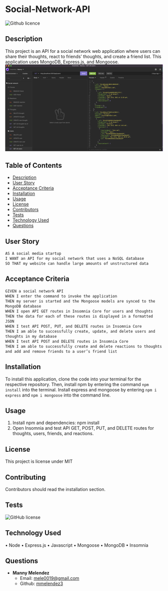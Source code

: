 # Social-Network-API
![Github licence](https://img.shields.io/badge/License-MIT-yellow.svg)

## Description 
This project is an API for a social network web application where users can share their thoughts, react to friends’ thoughts, and create a friend list. This application uses MongoDB, Express.js, and Mongoose. 
![alt text](https://github.com/mmelendez3/social-network/blob/main/assets/img/social-network.png)

## Table of Contents
- [Description](#description)
- [User Story](#user-story)
- [Acceptance Criteria](#acceptance-criteria)
- [Installation](#installation)
- [Usage](#usage)
- [License](#license)
- [Contributors](#contributors)
- [Tests](#tests)
- [Technology Used](#technology-used)
- [Questions](#questions)

## User Story
```
AS A social media startup
I WANT an API for my social network that uses a NoSQL database
SO THAT my website can handle large amounts of unstructured data
```

## Acceptance Criteria
```
GIVEN a social network API
WHEN I enter the command to invoke the application
THEN my server is started and the Mongoose models are synced to the MongoDB database
WHEN I open API GET routes in Insomnia Core for users and thoughts
THEN the data for each of these routes is displayed in a formatted JSON
WHEN I test API POST, PUT, and DELETE routes in Insomnia Core
THEN I am able to successfully create, update, and delete users and thoughts in my database
WHEN I test API POST and DELETE routes in Insomnia Core
THEN I am able to successfully create and delete reactions to thoughts and add and remove friends to a user’s friend list
```

## Installation

To install this application, clone the code into your terminal for the respective repository. Then, install npm by entering the command ```npm install```  into the terminal. Install express and mongoose by entering ```npm i express``` and ```npm i mongoose``` into the command line.

## Usage
1. Install npm and dependencies: npm install
2. Open Insomnia and test API GET, POST, PUT, and DELETE routes for thoughts, users, friends, and reactions.

## License 
This project is license under MIT

## Contributing 
Contributors should read the installation section. 


## Tests
![GitHub license](https://img.shields.io/badge/test-100%25-success)

## Technology Used
•	Node
•	Express.js
•	Javascript
•	Mongoose
•	MongoDB
•	Insomnia

## Questions
* <strong>Manny Melendez</strong>
    * Email: mele0019@gmail.com
    * Github: [mmelendez3](https://github.com/mmelendez3)